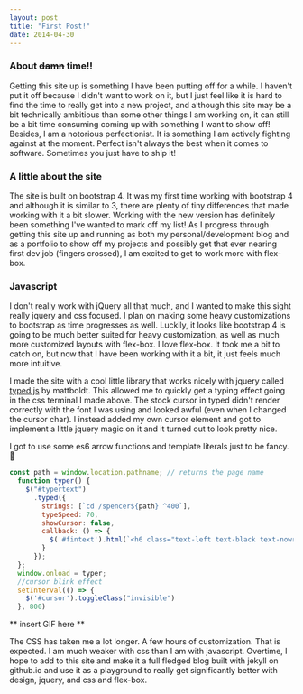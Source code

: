```yaml
---
layout: post
title: "First Post!"
date: 2014-04-30
---
```


### About <del>damn</del> time!!

Getting this site up is something I have been putting off for a while. I haven't put it off because I didn't want to work on it, but I just feel like it is hard to find the time to really get into a new project, and although this site may be a bit technically ambitious than some other things I am working on, it can still be a bit time consuming coming up with something I want to show off! Besides, I am a notorious perfectionist. It is something I am actively fighting against at the moment. Perfect isn't always the best when it comes to software. Sometimes you just have to ship it!

### A little about the site

The site is built on bootstrap 4. It was my first time working with bootstrap 4 and although it is similar to 3, there are plenty of tiny differences that made working with it a bit slower. Working with the new version has definitely been something I've wanted to mark off my list! As I progress through getting this site up and running as both my personal/development blog and as a portfolio to show off my projects and possibly get that ever nearing first dev job (fingers crossed), I am excited to get to work more with flex-box.

### Javascript

I don't really work with jQuery all that much, and I wanted to make this sight really jquery and css focused. I plan on making some heavy customizations to bootstrap as time progresses as well. Luckily, it looks like bootstrap 4 is going to be much better suited for heavy customization, as well as much more customized layouts with flex-box. I love flex-box. It took me a bit to catch on, but now that I have been working with it a bit, it just feels much more intuitive.

I made the site with a cool little library that works nicely with jquery called [typed.js](https://github.com/mattboldt/typed.js) by mattboldt. This allowed me to quickly get a typing effect going in the css terminal I made above. The stock cursor in typed didn't render correctly with the font I was using and looked awful (even when I changed the cursor char). I instead added my own cursor element and got to implement a little jquery magic on it and it turned out to look pretty nice.

I got to use some es6 arrow functions and template literals just to be fancy. :nail_care:

```javascript
const path = window.location.pathname; // returns the page name
  function typer() {
    $("#typertext")
      .typed({
        strings: [`cd /spencer${path} ^400`],
        typeSpeed: 70,
        showCursor: false,
        callback: () => {
          $('#fintext').html(`<h6 class="text-left text-black text-nowrap">~/spencer${path} $: <span id="cursor">_</span></h6>`);
        }
      });
  };
  window.onload = typer;
  //cursor blink effect
  setInterval(() => {
    $('#cursor').toggleClass("invisible")
  }, 800)
```

** insert GIF here **

The CSS has taken me a lot longer. A few hours of customization. That is expected. I am much weaker with css than I am with javascript. Overtime, I hope to add to this site and make it a full fledged blog built with jekyll on github.io and use it as a playground to really get significantly better with design, jquery, and css and flex-box.
